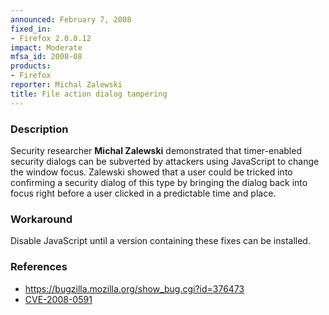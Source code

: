 ```yaml
---
announced: February 7, 2008
fixed_in:
- Firefox 2.0.0.12
impact: Moderate
mfsa_id: 2008-08
products:
- Firefox
reporter: Michal Zalewski
title: File action dialog tampering
---
```


<h3>Description</h3>

<p>Security researcher <strong>Michal Zalewski</strong> demonstrated
that timer-enabled security dialogs can be subverted by attackers using
JavaScript to change the window focus.  Zalewski showed that a user
could be tricked into confirming a security dialog of this type by
bringing the dialog back into focus right before a user clicked in
a predictable time and place.</p>

<h3>Workaround</h3>

<p>Disable JavaScript until a version containing these fixes can be installed.</p>

<h3>References</h3>

<ul>
  <li><a href="https://bugzilla.mozilla.org/show_bug.cgi?id=376473">
       https://bugzilla.mozilla.org/show_bug.cgi?id=376473</a></li>

  <li><a class="ex-ref" href="http://cve.mitre.org/cgi-bin/cvename.cgi?name=CVE-2008-0591">
       CVE-2008-0591</a></li>

</ul>



